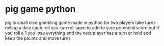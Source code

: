 # pig game python

pig is small dice gambling game made in python for two players take turns rolling a dice each roll you can roll agen to add to yore potenchil score but if you roll a 1 you
 lose evrything and the next player has a turn or hold and keep the pounts and move turns